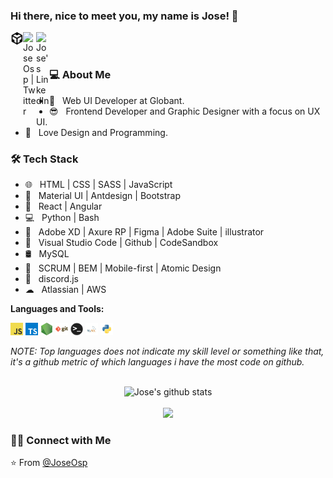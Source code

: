 ### Hi there, nice to meet you, my name is Jose! 👋

<a href="https://codesandbox.io/u/JoseOsp">
  <img align="left" alt="Jose Ospina | CodeSandbox" width="20px" src="https://raw.githubusercontent.com/anuraghazra/anuraghazra/master/assets/codesandbox.svg" />
</a>
<a href="https://twitter.com/Jose0sp">
  <img align="left" alt="Jose Osp | Twitter" width="21px" src="https://raw.githubusercontent.com/anuraghazra/anuraghazra/master/assets/twitter.svg" />
</a>
<a href="https://www.linkedin.com/in/JoseOsp">
  <img align="left" alt="Jose's LinkedIn" width="21px" src="https://static-exp1.licdn.com/sc/h/al2o9zrvru7aqj8e1x2rzsrca" />
</a>

<br />
<br />

<!--
**JoseErneyOspina/JoseErneyOspina** is a ✨ _special_ ✨ repository because its `README.md` (this file) appears on your GitHub profile.

Here are some ideas to get you started:

- 🔭 I’m currently working on ...
- 🌱 I’m currently learning ...
- 👯 I’m looking to collaborate on ...
- 🤔 I’m looking for help with ...
- 💬 Ask me about ...
- 📫 How to reach me: ...
- 😄 Pronouns: ...
- ⚡ Fun fact: ...
-->


<h3>💻 About Me </h3>


- 💚 &nbsp; Web UI Developer at Globant.
- 😎 &nbsp; Frontend Developer and Graphic Designer with a focus on UX UI.
- 💙 &nbsp; Love Design and Programming.

<h3>🛠 Tech Stack</h3>


- 🌐 &nbsp; HTML  |  CSS  |  SASS  |  JavaScript
- 🌟 &nbsp; Material UI  | Antdesign  |  Bootstrap
- 🏮 &nbsp; React  |  Angular
- 💻 &nbsp; Python  |  Bash
- 📰 &nbsp; Adobe XD  |  Axure RP  |  Figma  |  Adobe Suite  |  illustrator 
- 🔧 &nbsp; Visual Studio Code  |  Github  |  CodeSandbox
- 🛢 &nbsp; MySQL
- 🦾 &nbsp; SCRUM  |  BEM  |  Mobile-first  |  Atomic Design
- 🤖 &nbsp; discord.js
- ☁ &nbsp; Atlassian  |  AWS

**Languages and Tools:**  

<code><img height="20" src="https://raw.githubusercontent.com/github/explore/80688e429a7d4ef2fca1e82350fe8e3517d3494d/topics/javascript/javascript.png"></code>
<code><img height="20" src="https://raw.githubusercontent.com/github/explore/80688e429a7d4ef2fca1e82350fe8e3517d3494d/topics/typescript/typescript.png"></code>
<code><img height="20" src="https://raw.githubusercontent.com/github/explore/80688e429a7d4ef2fca1e82350fe8e3517d3494d/topics/nodejs/nodejs.png"></code>
<code><img height="20" src="https://raw.githubusercontent.com/github/explore/80688e429a7d4ef2fca1e82350fe8e3517d3494d/topics/git/git.png"></code>
<code><img height="20" src="https://raw.githubusercontent.com/github/explore/80688e429a7d4ef2fca1e82350fe8e3517d3494d/topics/terminal/terminal.png"></code>
<code><img height="20" src="https://raw.githubusercontent.com/github/explore/80688e429a7d4ef2fca1e82350fe8e3517d3494d/topics/mysql/mysql.png"></code>
<code><img height="20" src="https://raw.githubusercontent.com/github/explore/80688e429a7d4ef2fca1e82350fe8e3517d3494d/topics/python/python.png"></code>

*NOTE: Top languages does not indicate my skill level or something like that, it's a github metric of which languages i have the most code on github.*
<p align="center">
<br>
  <img src="https://github-readme-stats.vercel.app/api?username=JoseOsp&show_icons=true&include_all_commits=true&theme=material-palenight" alt="Jose's github stats" />
</br>
<br>
  <img src="https://github-readme-stats.vercel.app/api/top-langs/?username=JoseOspa&layout=compact&theme=material-palenight" />
</br>
</p>

<h3 align="left"> 🤝🏻 Connect with Me </h3>

⭐️ From [@JoseOsp](https://github.com/JoseOsp)
